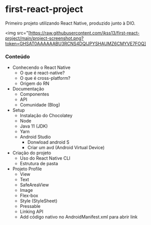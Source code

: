 # first-react-project
Primeiro projeto utilizando React Native, produzido junto à DIO.

<img src="[https://raw.githubusercontent.com/jkss13/first-react-project/main/project-screenshot.png?token=GHSAT0AAAAAABU3RCNS4DQIJPYSHAUMZ6CMYVE7FOQ]

<h3>Conteúdo</h3>

- Conhecendo o React Native
  - O que é react-native?
  - O que é cross-platform?
  - Origem do RN
- Documentação
  - Componentes
  - API
  - Comunidade (Blog)
- Setup
  - Instalação do Chocolatey
  - Node
  - Java 11 (JDK)
  - Yarn
  - Android Studio
    - Donwload android S
    - Criar um avd (Android Virtual Device)
- Criação do projeto
  - Uso do React Native CLI
  - Estrutura de pasta
- Projeto Profile
  - View
  - Text
  - SafeAreaView
  - Image
  - Flex-box
  - Style (StyleSheet)
  - Pressable
  - Linking API
  - Add código nativo no AndroidManifest.xml para abrir link
